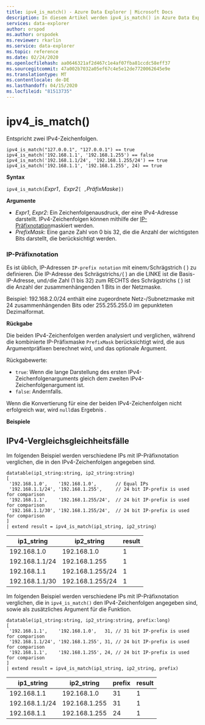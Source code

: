 ```yaml
---
title: ipv4_is_match() - Azure Data Explorer | Microsoft Docs
description: In diesem Artikel werden ipv4_is_match() in Azure Data Explorer beschrieben.
services: data-explorer
author: orspod
ms.author: orspodek
ms.reviewer: rkarlin
ms.service: data-explorer
ms.topic: reference
ms.date: 02/24/2020
ms.openlocfilehash: aa0646321af2d467c1e4af07fba81ccdc58eff37
ms.sourcegitcommit: 47a002b7032a05ef67c4e5e12de7720062645e9e
ms.translationtype: MT
ms.contentlocale: de-DE
ms.lasthandoff: 04/15/2020
ms.locfileid: "81513735"
---
```

# <a name="ipv4_is_match"></a>ipv4_is_match()

Entspricht zwei IPv4-Zeichenfolgen.

```kusto
ipv4_is_match("127.0.0.1", "127.0.0.1") == true
ipv4_is_match('192.168.1.1', '192.168.1.255') == false
ipv4_is_match('192.168.1.1/24', '192.168.1.255/24') == true
ipv4_is_match('192.168.1.1', '192.168.1.255', 24) == true
```

**Syntax**

`ipv4_is_match(`*Expr1*`, `*Expr2*`[ ,`*PräfixMaske*`])`

**Argumente**

* *Expr1*, *Expr2*: Ein Zeichenfolgenausdruck, der eine IPv4-Adresse darstellt. IPv4-Zeichenfolgen können mithilfe der [IP-Präfixnotation](#ip-prefix-notation)maskiert werden.
* *PrefixMask*: Eine ganze Zahl von 0 bis 32, die die Anzahl der wichtigsten Bits darstellt, die berücksichtigt werden.

### <a name="ip-prefix-notation"></a>IP-Präfixnotation

Es ist üblich, IP-Adressen `IP-prefix notation` mit einem`/`Schrägstrich ( ) zu definieren. Die IP-Adresse des Schrägstrichs`/`( ) an die LINKE ist die Basis-IP-Adresse, und`/`die Zahl (1 bis 32) zum RECHTS des Schrägstrichs ( ) ist die Anzahl der zusammenhängenden 1 Bits in der Netzmaske. 

Beispiel: 192.168.2.0/24 enthält eine zugeordnete Netz-/Subnetzmaske mit 24 zusammenhängenden Bits oder 255.255.255.0 im gepunkteten Dezimalformat.

**Rückgabe**

Die beiden IPv4-Zeichenfolgen werden analysiert und verglichen, während die kombinierte IP-Präfixmaske `PrefixMask` berücksichtigt wird, die aus Argumentpräfixen berechnet wird, und das optionale Argument.

Rückgabewerte:
* `true`: Wenn die lange Darstellung des ersten IPv4-Zeichenfolgenarguments gleich dem zweiten IPv4-Zeichenfolgenargument ist.
*  `false`: Andernfalls.

Wenn die Konvertierung für eine der beiden IPv4-Zeichenfolgen nicht erfolgreich war, wird `null`das Ergebnis .

**Beispiele**

## <a name="ipv4-comparison-equality-cases"></a>IPv4-Vergleichsgleichheitsfälle

Im folgenden Beispiel werden verschiedene IPs mit IP-Präfixnotation verglichen, die in den IPv4-Zeichenfolgen angegeben sind.

```kusto
datatable(ip1_string:string, ip2_string:string)
[
 '192.168.1.0',    '192.168.1.0',       // Equal IPs
 '192.168.1.1/24', '192.168.1.255',     // 24 bit IP-prefix is used for comparison
 '192.168.1.1',    '192.168.1.255/24',  // 24 bit IP-prefix is used for comparison
 '192.168.1.1/30', '192.168.1.255/24',  // 24 bit IP-prefix is used for comparison
]
| extend result = ipv4_is_match(ip1_string, ip2_string)
```

|ip1_string|ip2_string|result|
|---|---|---|
|192.168.1.0|192.168.1.0|1|
|192.168.1.1/24|192.168.1.255|1|
|192.168.1.1|192.168.1.255/24|1|
|192.168.1.1/30|192.168.1.255/24|1|

Im folgenden Beispiel werden verschiedene IPs mit IP-Präfixnotation verglichen, die in `ipv4_is_match()` den IPv4-Zeichenfolgen angegeben sind, sowie als zusätzliches Argument für die Funktion.

```kusto
datatable(ip1_string:string, ip2_string:string, prefix:long)
[
 '192.168.1.1',    '192.168.1.0',   31, // 31 bit IP-prefix is used for comparison
 '192.168.1.1/24', '192.168.1.255', 31, // 24 bit IP-prefix is used for comparison
 '192.168.1.1',    '192.168.1.255', 24, // 24 bit IP-prefix is used for comparison
]
| extend result = ipv4_is_match(ip1_string, ip2_string, prefix)
```

|ip1_string|ip2_string|prefix|result|
|---|---|---|---|
|192.168.1.1|192.168.1.0|31|1|
|192.168.1.1/24|192.168.1.255|31|1|
|192.168.1.1|192.168.1.255|24|1|